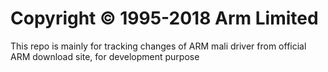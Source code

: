 Copyright © 1995-2018 Arm Limited
====================================

This repo is mainly for tracking changes of ARM mali driver from official ARM download site, for development purpose

